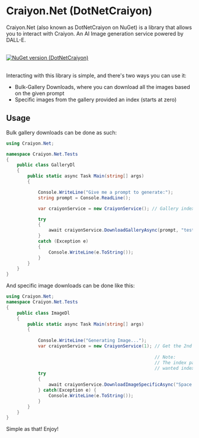 # Craiyon.Net (DotNetCraiyon)
Craiyon.Net (also known as DotNetCraiyon on NuGet) is a library that allows you to interact with Craiyon. An AI Image generation service powered by DALL-E.

<br>[![NuGet version (DotNetCraiyon)](https://img.shields.io/badge/nuget-Latest-blue?style=for-the-badge&logo=appveyor)](https://www.nuget.org/packages/DotNetCraiyon)

<br>
Interacting with this library is simple, and there's two ways you can use it:

* Bulk-Gallery Downloads, where you can download all the images based on the given prompt
* Specific images from the gallery provided an index (starts at zero)

## Usage

Bulk gallery downloads can be done as such:

```cs
using Craiyon.Net;

namespace Craiyon.Net.Tests
{
    public class GalleryDl
    {
        public static async Task Main(string[] args)
        {

            Console.WriteLine("Give me a prompt to generate:");
            string prompt = Console.ReadLine();

            var craiyonService = new CraiyonService(); // Gallery index isn't needed if you are downloading the entire gallery.

            try
            {
                await craiyonService.DownloadGalleryAsync(prompt, "testFolder");
            }
            catch (Exception e)
            {
                Console.WriteLine(e.ToString());
            }
        }
    }
}
```

And specific image downloads can be done like this:

```cs
using Craiyon.Net;
namespace Craiyon.Net.Tests
{
    public class ImageDl
    {
        public static async Task Main(string[] args)
        {
            
            Console.WriteLine("Generating Image...");
            var craiyonService = new CraiyonService(1); // Get the 2nd image within the image gallery.
            
                                                        // Note:
                                                        // The index parameter in the constructor is optional. You can set the     
                                                        // wanted index using SetGalleryIndex(index).
            try
            {
                await craiyonService.DownloadImageSpecificAsync("Space man", "specific.jpg");
            } catch(Exception e) {
                Console.WriteLine(e.ToString());
            }
        }
    }
}
```

Simple as that! Enjoy!
